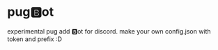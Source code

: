 # pug🅱️ot
experimental pug add 🅱️ot for discord.
make your own config.json with token and prefix :D
